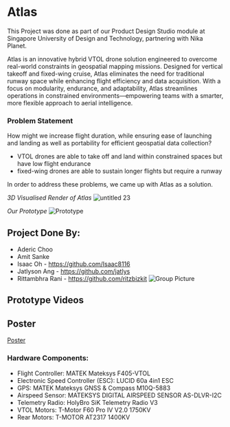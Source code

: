 # Atlas

This Project was done as part of our Product Design Studio module at Singapore University of Design and Technology, partnering with Nika Planet.
 
Atlas is an innovative hybrid VTOL drone solution engineered to overcome real-world constraints in geospatial mapping missions. Designed for vertical takeoff and fixed-wing cruise, Atlas eliminates the need for traditional runway space while enhancing flight efficiency and data acquisition. With a focus on modularity, endurance, and adaptability, Atlas streamlines operations in constrained environments—empowering teams with a smarter, more flexible approach to aerial intelligence.

### Problem Statement
How might we increase flight duration, while ensuring ease of launching and landing as well as portability for efficient geospatial data collection?

- VTOL drones are able to take off and land within constrained spaces but have low flight endurance
- fixed-wing drones are able to sustain longer flights but require a runway

In order to address these problems, we came up with Atlas as a solution.

*3D Visualised Render of Atlas*
![untitled 23](https://github.com/user-attachments/assets/df553a92-c5a9-4a03-bbbb-38029ef43181)

*Our Prototype*
![Prototype](https://github.com/user-attachments/assets/d30bc3a7-7352-48a3-ae61-018bb654b4e0)

## Project Done By:
- Aderic Choo
- Amit Sanke
- Isaac Oh - https://github.com/Isaac8116
- Jatlyson Ang  - https://github.com/jatlys
- Rittambhra Rani - https://github.com/ritzbizkit
![Group Picture](https://github.com/user-attachments/assets/70ee26fb-c722-4344-987c-58640c57cf4e)

## Prototype Videos

## Poster
[Poster](https://github.com/user-attachments/files/20233364/A1.Poster.pdf)

### Hardware Components:
- Flight Controller: MATEK Mateksys F405-VTOL
- Electronic Speed Controller (ESC): LUCID 60a 4in1 ESC
- GPS:  MATEK Mateksys GNSS & Compass M10Q-5883
- Airspeed Sensor: MATEKSYS DIGITAL AIRSPEED SENSOR AS-DLVR-I2C
- Telemetry Radio: HolyBro SiK Telemetry Radio V3 
- VTOL Motors: T-Motor F60 Pro IV V2.0 1750KV
- Rear Motors: T-MOTOR AT2317 1400KV
